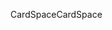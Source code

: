 <span data-ttu-id="22b3b-101">CardSpace</span><span class="sxs-lookup"><span data-stu-id="22b3b-101">CardSpace</span></span>